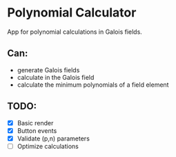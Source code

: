 # Polynomial Calculator

App for polynomial calculations in Galois fields.

## Can:
 - generate Galois fields
 - calculate in the Galois field
 - calculate the minimum polynomials of a field element

## TODO:
- [x] Basic render
- [x] Button events
- [x] Validate (p,n) parameters
- [ ] Optimize calculations

